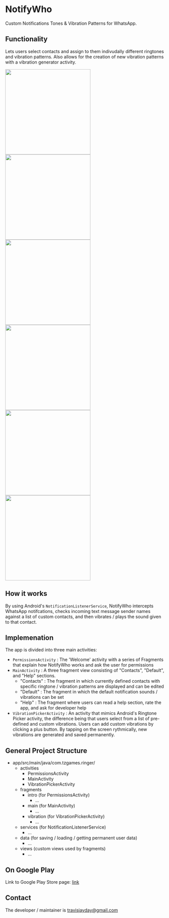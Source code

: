 # NotifyWho
Custom Notifications Tones &amp; Vibration Patterns for WhatsApp.

## Functionality
Lets users select contacts and assign to them indivudally different ringtones and vibration patterns. Also allows for the creation of new vibration patterns with a vibration generator activity. 

<p float="left">
<img src="/Published/Playstore/Screenshot/1_one.png?raw=true" width=270/>
<img src="/Published/Playstore/Screenshot/2_two.png?raw=true" width=270/>
<img src="/Published/Playstore/Screenshot/3_three.png?raw=true" width=270/>
<img src="/Published/Playstore/Screenshot/4_four.png?raw=true" width=270/>
<img src="/Published/Playstore/Screenshot/5_five.png?raw=true" width=270/>
<img src="/Published/Playstore/Screenshot/6_six.png?raw=true" width=270/>
</p>

## How it works
By using Android's  ```NotificationListenerService```, NotifyWho intercepts WhatsApp notifcations, checks incoming text message sender names against a list of custom contacts, and then vibrates / plays the sound given to that contact. 

## Implemenation 
The app is divided into three main activities: 
- ```PermissionsActivity``` : The 'Welcome' activity with a series of Fragments that explain how NotifyWho works and ask the user for permissions
- ```MainActivity``` : A three fragment view consisting of "Contacts", "Default", and "Help" sections. 
  - "Contacts" : The fragment in which currently defined contacts with specific ringtone / vibration patterns are displayed and can be edited
  - "Default" : The fragment in which the default notification sounds / vibrations can be set 
  - "Help" : The fragment where users can read a help section, rate the app, and ask for developer help
- ```VibrationPickerActivity``` : An activity that mimics Android's Ringtone Picker activity, the difference being that users select from a list of pre-defined and custom vibrations. Users can add custom vibrations by clicking a plus button. By tapping on the screen rythmically, new vibrations are generated and saved permanently. 

## General Project Structure 

  - app/src/main/java/com.tzgames.ringer/
    - activities 
      - PermissionsActivity
      - MainActivity
      - VibrationPickerActivity
    - fragments
      - intro (for PermissionsActivity)
        - ...
      - main (for MainActivity)
        - ...
      - vibration (for VibrationPickerActivity)
        - ...
    - services (for NotificationListenerService)
      - ...
    - data (for saving / loading / getting permanent user data) 
      - ...
    - views (custom views used by fragments)
      - ...

## On Google Play
Link to Google Play Store page: [link](https://github.com/travisjayday/NotifyWho/tree/master/app/src/main/java/com/tzgames/ringer)

## Contact
The developer / maintainer is <travisjayday@gmail.com>
